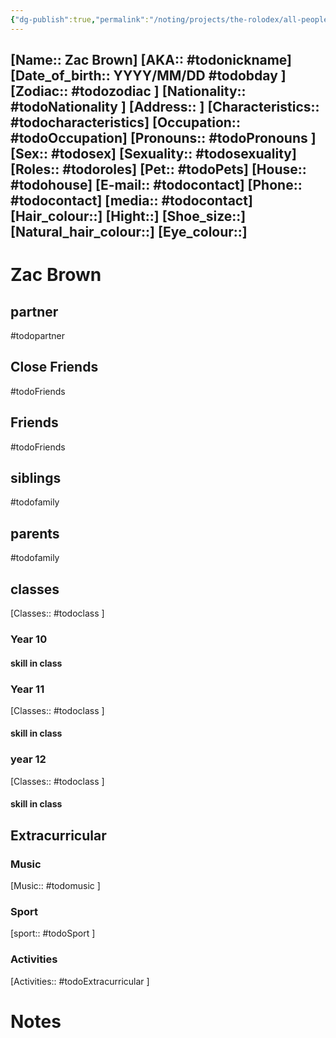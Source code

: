 ```yaml
---
{"dg-publish":true,"permalink":"/noting/projects/the-rolodex/all-people/students/zac-brown/","dgHomeLink":true,"dgPassFrontmatter":false}
---
```


[Name:: Zac Brown]
[AKA:: #todonickname]
[Date_of_birth:: YYYY/MM/DD #todobday ]
[Zodiac:: #todozodiac ]
[Nationality:: #todoNationality ]
[Address:: ]
[Characteristics::  #todocharacteristics]
[Occupation:: #todoOccupation]
[Pronouns:: #todoPronouns ]
[Sex:: #todosex]
[Sexuality:: #todosexuality]
[Roles:: #todoroles]
[Pet:: #todoPets]
[House:: #todohouse]
[E-mail:: #todocontact]
[Phone:: #todocontact]
[media:: #todocontact]
[Hair_colour::]
[Hight::]
[Shoe_size::]
[Natural_hair_colour::]
[Eye_colour::]
---
# Zac Brown
## partner
#todopartner
## Close Friends
#todoFriends
## Friends
#todoFriends
## siblings
#todofamily
## parents
#todofamily
## classes
[Classes:: #todoclass ]
### Year 10
#### skill in class
### Year 11
[Classes:: #todoclass ]
#### skill in class
### year 12
[Classes:: #todoclass ]
#### skill in class
## Extracurricular
### Music
[Music:: #todomusic ]
### Sport
[sport:: #todoSport ]
### Activities
[Activities:: #todoExtracurricular ]
# Notes